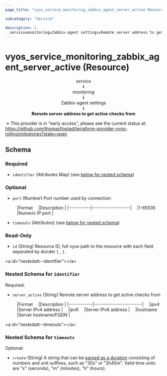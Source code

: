 ```yaml
---
page_title: "vyos_service_monitoring_zabbix_agent_server_active Resource - vyos"

subcategory: "Service"

description: |- 
  service⯯monitoring⯯Zabbix-agent settings⯯Remote server address to get active checks from
---
```


# vyos_service_monitoring_zabbix_agent_server_active (Resource)
<center>

*service*  
⯯  
*monitoring*  
⯯  
Zabbix-agent settings  
⯯  
**Remote server address to get active checks from**


</center>

-> This provider is in "early access", please see the current status at: https://github.com/thomasfinstad/terraform-provider-vyos-rolling/milestones?state=open

## Schema

### Required

- `identifier` (Attributes Map) (see [below for nested schema](#nestedatt--identifier))

### Optional

- `port` (Number) Port number used by connection

    &emsp;|Format   &emsp;|Description      |
    |-----------|-------------------|
    &emsp;|1-65535  &emsp;|Numeric IP port  |
- `timeouts` (Attributes) (see [below for nested schema](#nestedatt--timeouts))

### Read-Only

- `id` (String) Resource ID, full vyos path to the resource with each field separated by dunder (`__`).

&lt;a id=&#34;nestedatt--identifier&#34;&gt;&lt;/a&gt;
### Nested Schema for `identifier`

Required:

- `server_active` (String) Remote server address to get active checks from

    &emsp;|Format    &emsp;|Description           |
    |------------|------------------------|
    &emsp;|ipv4      &emsp;|Server IPv4 address   |
    &emsp;|ipv6      &emsp;|Server IPv6 address   |
    &emsp;|hostname  &emsp;|Server hostname/FQDN  |


&lt;a id=&#34;nestedatt--timeouts&#34;&gt;&lt;/a&gt;
### Nested Schema for `timeouts`

Optional:

- `create` (String) A string that can be [parsed as a duration](https://pkg.go.dev/time#ParseDuration) consisting of numbers and unit suffixes, such as &#34;30s&#34; or &#34;2h45m&#34;. Valid time units are &#34;s&#34; (seconds), &#34;m&#34; (minutes), &#34;h&#34; (hours).  
